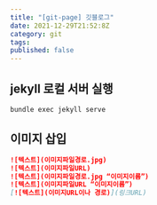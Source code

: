 ```yaml
---
title: "[git-page] 깃블로그"
date: 2021-12-29T21:52:8Z
category: git
tags:
published: false
---
```


## jekyll 로컬 서버 실행

```shell
bundle exec jekyll serve
```

## 이미지 삽입

```markdown
![텍스트](이미지파일경로.jpg)
![텍스트](이미지파일URL)
![텍스트](이미지파일경로.jpg “이미지이름”)
![텍스트](이미지파일URL “이미지이름”)
[![텍스트](이미지URL이나 경로)](링크URL)
```
